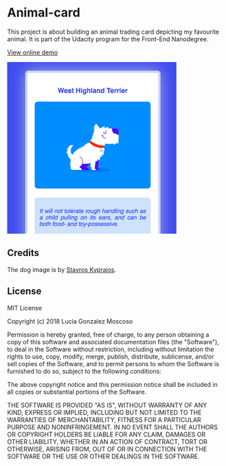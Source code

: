 # Animal-card
This project is about building an animal trading card depicting my favourite animal. It is part of the Udacity program for the Front-End Nanodegree.

[View online demo](https://lucia-gm.github.io/animal-card/)

![Preview](img/preview.png)

## Credits
The dog image is by [Stavros Kypraios](https://dribbble.com/faze).

## License
MIT License

Copyright (c) 2018 Lucia Gonzalez Moscoso

Permission is hereby granted, free of charge, to any person obtaining a copy of this software and associated documentation files (the "Software"), to deal in the Software without restriction, including without limitation the rights to use, copy, modify, merge, publish, distribute, sublicense, and/or sell copies of the Software, and to permit persons to whom the Software is furnished to do so, subject to the following conditions:

The above copyright notice and this permission notice shall be included in all copies or substantial portions of the Software.

THE SOFTWARE IS PROVIDED "AS IS", WITHOUT WARRANTY OF ANY KIND, EXPRESS OR IMPLIED, INCLUDING BUT NOT LIMITED TO THE WARRANTIES OF MERCHANTABILITY, FITNESS FOR A PARTICULAR PURPOSE AND NONINFRINGEMENT. IN NO EVENT SHALL THE AUTHORS OR COPYRIGHT HOLDERS BE LIABLE FOR ANY CLAIM, DAMAGES OR OTHER LIABILITY, WHETHER IN AN ACTION OF CONTRACT, TORT OR OTHERWISE, ARISING FROM, OUT OF OR IN CONNECTION WITH THE SOFTWARE OR THE USE OR OTHER DEALINGS IN THE SOFTWARE.
